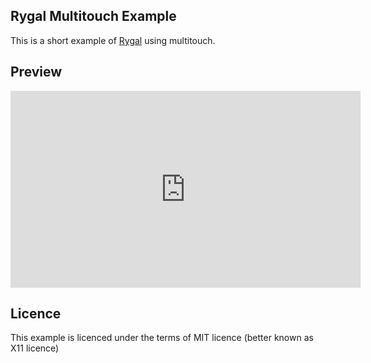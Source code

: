 Rygal Multitouch Example
---------------------------------

This is a short example of [Rygal](http://rygal.org) using multitouch.

Preview
---------------------------------
<iframe width="560" height="315" src="http://www.youtube.com/embed/6cbdxCgzDTk?rel=0" frameborder="0" allowfullscreen></iframe>

Licence
--------------------------------
This example is licenced under the terms of MIT licence (better known as X11 licence)
